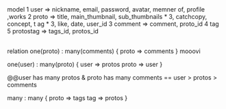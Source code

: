 ##
model
1 user => nickname, email, password, avatar, memner of, profile ,works
2 proto => title, main_thumbnail, sub_thumbnails * 3, catchcopy, concept, t ag * 3, like, date, user_id
3 comment =>  comment, proto_id
4 tag
5 protostag => tags_id, protos_id

##
relation
one(proto) : many(comments) {
  proto => comments
}  mooovi

one(user) : many(proto) {
  user => protos
  proto => user
}

@@user has many protos & proto has many comments == user > protos > comments

many : many {
  proto => tags
  tag => protos
}
